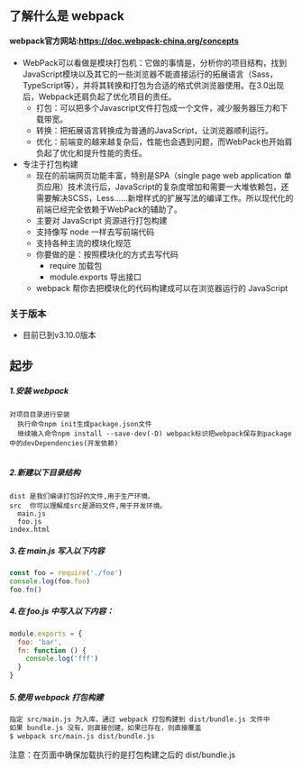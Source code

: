 ## 了解什么是 webpack
#### webpack官方网站:https://doc.webpack-china.org/concepts

- WebPack可以看做是模块打包机：它做的事情是，分析你的项目结构，找到JavaScript模块以及其它的一些浏览器不能直接运行的拓展语言（Sass，TypeScript等），并将其转换和打包为合适的格式供浏览器使用。在3.0出现后，Webpack还肩负起了优化项目的责任。
  + 打包：可以把多个Javascript文件打包成一个文件，减少服务器压力和下载带宽。
  + 转换：把拓展语言转换成为普通的JavaScript，让浏览器顺利运行。
  + 优化：前端变的越来越复杂后，性能也会遇到问题，而WebPack也开始肩负起了优化和提升性能的责任。
- 专注于打包构建
  + 现在的前端网页功能丰富，特别是SPA（single page web application 单页应用）技术流行后，JavaScript的复杂度增加和需要一大堆依赖包，还需要解决SCSS，Less……新增样式的扩展写法的编译工作。所以现代化的前端已经完全依赖于WebPack的辅助了。
  + 主要对 JavaScript 资源进行打包构建
  + 支持像写 node 一样去写前端代码
  + 支持各种主流的模块化规范
  + 你要做的是：按照模块化的方式去写代码
    * require 加载包
    * module.exports 导出接口
  + webpack 帮你去把模块化的代码构建成可以在浏览器运行的 JavaScript

### 关于版本

- 目前已到v3.10.0版本

## 起步

##### 1.安装 webpack

```
对项目目录进行安装
  执行命令npm init生成package.json文件
  继续输入命令npm install --save-dev(-D) webpack标识把webpack保存到package中的devDependencies(开发依赖)
  
```

##### 2.新建以下目录结构

```
dist 是我们编译打包好的文件,用于生产环境。
src  你可以理解成src是源码文件,用于开发环境。
  main.js
  foo.js
index.html
```

##### 3.在 main.js 写入以下内容

```javascript
const foo = require('./foo')
console.log(foo.foo)
foo.fn()
```

##### 4.在 foo.js 中写入以下内容：

```javascript
module.exports = {
  foo: 'bar',
  fn: function () {
    console.log('fff')
  }
}
```

##### 5.使用 webpack 打包构建

```bash
指定 src/main.js 为入库，通过 webpack 打包构建到 dist/bundle.js 文件中
如果 bundle.js 没有，则直接创建，如果已存在，则直接覆盖
$ webpack src/main.js dist/bundle.js
```

注意：在页面中确保加载执行的是打包构建之后的 dist/bundle.js

